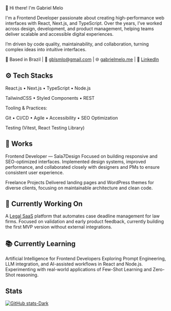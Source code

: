 👋 Hi there! I'm Gabriel Melo

I'm a Frontend Developer passionate about creating high-performance web interfaces with React, Next.js, and TypeScript.
Over the years, I’ve worked across design, development, and product management, helping teams deliver scalable and accessible digital experiences.

I’m driven by code quality, maintainability, and collaboration, turning complex ideas into intuitive interfaces.

📍 Based in Brazil | 📧 gblsmlo@gmail.com | 🌐 [gabrielmelo.me](https://www.gabrielmelo.me/) | 💼 [LinkedIn](https://www.linkedin.com/in/gabsmelo/)


## ⚙️ Tech Stacks

React.js • Next.js • TypeScript • Node.js

TailwindCSS • Styled Components • REST

Tooling & Practices:

Git • CI/CD • Agile • Accessibility • SEO Optimization

Testing (Vitest, React Testing Library)

## 💼 Works

Frontend Developer — Sala7Design
Focused on building responsive and SEO-optimized interfaces.
Implemented design systems, improved performance, and collaborated closely with designers and PMs to ensure consistent user experience.

Freelance Projects
Delivered landing pages and WordPress themes for diverse clients, focusing on maintainable architecture and clean code.

## 🚀 Currently Working On

A [Legal SaaS](https://github.com/gblsmlo/legalmind-web) platform that automates case deadline management for law firms.
Focused on validation and early product feedback, currently building the first MVP version without external integrations.

## 📚 Currently Learning

Artificial Intelligence for Frontend Developers
Exploring Prompt Engineering, LLM integration, and AI-assisted workflows in React and Node.js.
Experimenting with real-world applications of Few-Shot Learning and Zero-Shot reasoning.

## Stats

[![GitHub stats-Dark](https://github-readme-stats.vercel.app/api?username=gblsmlo&show_icons=true&theme=dark#gh-dark-mode-only)](https://github.com/gblsmlo/github-readme-stats#gh-dark-mode-only)


<!--
**gblsmlo/gblsmlo** is a ✨ _special_ ✨ repository because its `README.md` (this file) appears on your GitHub profile.

Here are some ideas to get you started:

- 🔭 I’m currently working on ...
- 🌱 I’m currently learning ...
- 👯 I’m looking to collaborate on ...
- 🤔 I’m looking for help with ...
- 💬 Ask me about ...
- 📫 How to reach me: ...
- 😄 Pronouns: ...
- ⚡ Fun fact: ...
-->
